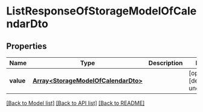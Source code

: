 # ListResponseOfStorageModelOfCalendarDto

## Properties
Name | Type | Description | Notes
---- | ---- | ----------- | -----
**value** | [**Array&lt;StorageModelOfCalendarDto&gt;**](StorageModelOfCalendarDto.md) |  | [optional] [default to undefined]


[[Back to Model list]](README.md#documentation-for-models) [[Back to API list]](README.md#documentation-for-api-endpoints) [[Back to README]](README.md)
